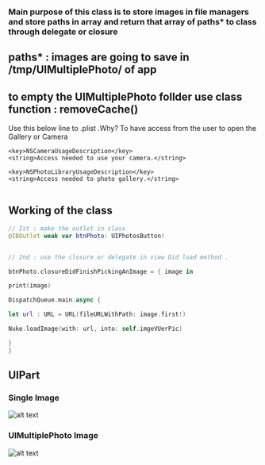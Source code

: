 

### Main purpose of this class is to store images in file managers and store paths in array and return that array of paths*  to class through  delegate  or closure

## paths*  :  images are going to save in /tmp/UIMultiplePhoto/  of app

## to empty the UIMultiplePhoto follder use class function : removeCache()


 Use this below line to .plist .Why? To have access from the user to open the Gallery or Camera
```code
<key>NSCameraUsageDescription</key>
<string>Access needed to use your camera.</string>

<key>NSPhotoLibraryUsageDescription</key>
<string>Access needed to photo gallery.</string>


```

## Working of the class

```swift
// Ist : make the outlet in class
@IBOutlet weak var btnPhoto: UIPhotosButton!


// 2nd : use the closure or delegate in view Did load method .

btnPhoto.closureDidFinishPickingAnImage = { image in

print(image)

DispatchQueue.main.async {

let url : URL = URL(fileURLWithPath: image.first!)

Nuke.loadImage(with: url, into: self.imgeVUerPic)

}
}
```
## UIPart
### Single Image
![alt text](https://github.com/vijayvir/SwiftUtilities/blob/master/UIbutton/UIbutton/Simulator%20Screen%20Shot%20-%20iPhone%207%20Plus%20-%202017-08-11%20at%2015.41.55.png "Single Title Text 1")

###  UIMultiplePhoto Image

![alt text](https://github.com/vijayvir/SwiftUtilities/blob/master/UIbutton/UIbutton/Simulator%20Screen%20Shot%20-%20iPhone%207%20Plus%20-%202017-08-11%20at%2015.42.21.png "UIMultiplePhoto Title Text 1")
